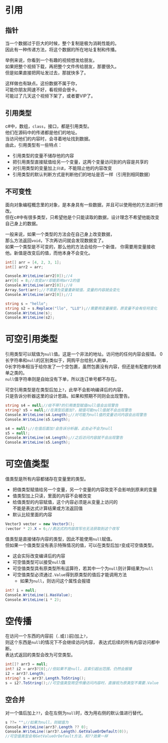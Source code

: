 ﻿# 引用

## 指针

当一个数据过于巨大的时候，整个复制是极为消耗性能的。  
因此有一种传递方法，将这个数据的所在地址复制和传播。

举例来说，你看到一个有趣的视频想发给朋友。  
如果把整个视频下载，再把整个文件传给朋友，那要很久。  
但是如果直接把网址发过去，那就快多了。

这样做也有缺点。这份数据不属于你，  
可能你朋友网速不好，看视频会很卡。  
可能过了几天这个视频下架了，或者要VIP了。

## 引用类型

c#中，数组，`class`，接口，都是引用类型。  
他们在源码中的传递都是他们的地址。  
当访问他们的内容时，会寻着地址找到数据。  
由此，引用类型有一些特点：

- 引用类型的变量不储存他的内容
- 把引用类型直接赋值给另一个变量，这两个变量访问到的内容是共享的
- 对引用类型的变量加上`只读`，不能阻止他的内容改变
- 引用类型的默认判断方式是判断他们的地址是否一样（引用到相同数据）

## 不可变性

面向对象编程概念里的对象，是本身具有一些数据，并且可以使用他的方法进行修改。  
但在c#中有很多类型，只希望他是个只能读取的数据，设计理念不希望他能改变自己身上的数据。 

一般来说，如果一个类型的方法会在自己身上改变数据，  
那么方法返回`void`，下次再访问就会发现数据变了。  
如果一个类型是不可变的，那么他的方法会给你一个新值，
你需要用变量接收他。新值是改变后的值，而他本身不会变化。

```csharp
int[] arr = [4, 2, 3, 1];
int[] arr2 = arr;

Console.WriteLine(arr2[0]);//4
arr[0] = 8;//改变arr却能影响arr2的值
Console.WriteLine(arr2[0]);//8
Array.Sort(arr);//不需要为变量重新赋值，变量的内容就会变化
Console.WriteLine(arr2[0]);//1

string s = "hello";
string s2 = s.Replace("llo", "LLO");//需要用变量接受。原变量不会有任何变化
Console.WriteLine(s);
Console.WriteLine(s2);
```

# 可空引用类型

引用类型可以赋值为`null`值。这是一个非法的地址。访问他的任何内容会报错。
0长字符串和`null`的区别类似于，网购平台给别人刷单，  
0长字符串相当于给你发了一个空包裹，虽然包裹没有内容，但还是有配套的快递单之类的。  
`null`值字符串则是自始没有下单，所以连订单号都不存在。

可空引用类型是在类型后加上`?`，此举不会影响编译后的内容，  
只是告诉分析器这里的设计思路。如果和预期不同则会出现警告。

```csharp
string s4 = null;//给不带?的引用类型赋值null值会出现警告
string? s5 = null;//在类型后面加?，赋值可能null值就不会出现警告
Console.WriteLine(s4.Length);//对可能为null值的变量访问内容会出现警告
Console.WriteLine(s5.Length);

s4 = null!;//在值后面加!会告诉分析器，此处必不会为null
s5 = null!;
Console.WriteLine(s4.Length);//之后访问内容就不会出现警告
Console.WriteLine(s5.Length);
```

# 可空值类型

值类型是所有内容都储存在变量里的类型。

- 把值类型赋值给另一个变量，另一个变量的内容改变不会影响到原来的变量
- 值类型加上只读，里面的内容不会被改变
- 给值类型的内容赋值，这个内容必须是从变量上访问的  
  不能是表达式计算结果或方法返回值
- 默认比较里面的内容

```csharp
Vector3 vector = new Vector3();
(vector * 2).X = 6;//表达式的内容改写也无法获取到这个改写
```

值类型是直接储存内容的类型，因此不能使用`null`赋值。  
但如果一个值类型没有表示特殊情况的值，可以在类型后加`?`变成可空值类型。  

- 这会实际改变编译后的内容
- 可空值类型可以接受`null`值
- 可空值类型具有原类型所有运算符，若其中一个为`null`则计算结果为`null`
- 可空值类型必须通过`.Value`得到原类型的值后才能调用方法
    - 如果为`null`，则访问这个属性会报错

```csharp
int? i = null;
Console.WriteLine(i.HasValue);
Console.WriteLine(i * 2);
```

# 空传播

在访问一个东西的内容前（`.`或`[]`前)加上`?`，  
则这个东西是`null`的情况下不会继续访问内容，
表达式后续的所有内容访问都中断。  
表达式返回的类型会改为可空类型。

```csharp
int[]? arr3 = null;
int? i2 = arr3?[0];//但如果不是null，且索引超出范围，仍然会报错
i2 = arr3?.Length;
string? s = arr3?.Length.ToString();
s = i2?.ToString();//可空值类型用空传播访问内容时，直接视为原类型不需要.Value
```

## 空合并

对一个值后加上`??`，会在左侧为`null`时，改为用右侧的默认值进行替代。

```csharp
s ??= "";//如果为null，则赋值为
Console.WriteLine(arr3?.Length ?? 0);
Console.WriteLine((arr3?.Length).GetValueOrDefault(0));
//可空值类型会有GetValueOrDefault方法，和??效果一样
```